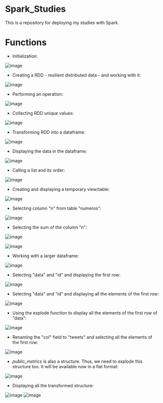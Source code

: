 # Spark_Studies
This is a repository for deploying my studies with Spark. 

# Functions

- Initialization:

![image](https://user-images.githubusercontent.com/81119854/145231033-0f694e78-dc58-4a7f-a615-91e16ce6874e.png)

- Creating a RDD - resilient distributed data - and working with it:

![image](https://user-images.githubusercontent.com/81119854/145231430-97f847c3-1c25-41ba-91de-54562e7eed8f.png)

- Performing an operation:

![image](https://user-images.githubusercontent.com/81119854/145231707-7ff0514e-7b59-44be-bfc7-d784e6da5a4f.png)

- Collecting RDD unique values:

![image](https://user-images.githubusercontent.com/81119854/145231797-e761b44b-7716-4861-a1bd-03ea2f4cc5e8.png)

- Transforming RDD into a dataframe:

![image](https://user-images.githubusercontent.com/81119854/145244036-b19814b3-f006-4da4-9083-d4b9097f310c.png)

- Displaying the data in the dataframe:

![image](https://user-images.githubusercontent.com/81119854/145244195-b58e9ada-d2a5-4633-909d-46309c3adb63.png)

- Calling a list and its order:

![image](https://user-images.githubusercontent.com/81119854/145244519-66b231be-4692-4867-b2c4-4c1e985462fc.png)

- Creating and displaying a temporary view/table:

![image](https://user-images.githubusercontent.com/81119854/145244940-26399203-c457-4363-a2e6-35d3b3a8d83c.png)

- Selecting column "n" from table "numeros":

![image](https://user-images.githubusercontent.com/81119854/145245185-bfd96d02-5822-4148-9be7-73d9c9639fa1.png)

- Selecting the sum of the column "n":

![image](https://user-images.githubusercontent.com/81119854/145245492-c7ac61b1-5855-4838-ae8d-00490accb668.png)

![image](https://user-images.githubusercontent.com/81119854/145245683-a69c4666-ea6a-4046-8efe-b32d3d330148.png)

- Working with a larger dataframe:

![image](https://user-images.githubusercontent.com/81119854/145248992-f676ff6a-3004-41be-8d71-47cfdafb4a13.png)

- Selecting "data" and "id" and displaying the first row:

![image](https://user-images.githubusercontent.com/81119854/145249206-943004ae-5300-45df-b57c-0c1b74b04012.png)

- Selecting "data" and "id" and displaying all the elements of the first row:

![image](https://user-images.githubusercontent.com/81119854/145249339-329515cf-943e-4a6a-b9b5-23cd0c78a758.png)

- Using the explode function to display all the elements of the first row of "data":

![image](https://user-images.githubusercontent.com/81119854/145253956-6c42d794-b93f-49c6-b293-f0030858722f.png)

- Renaming the "col" field to "tweets" and selecting all the elements of the first row:

![image](https://user-images.githubusercontent.com/81119854/145255130-33fff4c1-a422-4d3b-91cb-ea4781f42974.png)

- *public_metrics* is also a structure. Thus, we need to explode this structure too. It will be available now in a flat format:

![image](https://user-images.githubusercontent.com/81119854/145257339-92797c00-45f3-4a61-a515-0a01bb1569e4.png)

- Displaying all the transformed structure:

![image](https://user-images.githubusercontent.com/81119854/145257832-6d967efe-5da8-4479-b8c4-4ca27c943acc.png)
![image](https://user-images.githubusercontent.com/81119854/145257921-4094e771-49ed-4af5-9342-27bea3ad7301.png)

